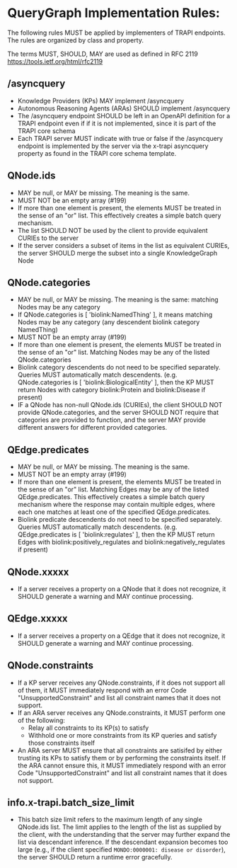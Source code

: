 # QueryGraph Implementation Rules:

The following rules MUST be applied by implementers of TRAPI endpoints.
The rules are organized by class and property.

The terms MUST, SHOULD, MAY are used as defined in RFC 2119  https://tools.ietf.org/html/rfc2119 

## /asyncquery
- Knowledge Providers (KPs) MAY implement /asyncquery
- Autonomous Reasoning Agents (ARAs) SHOULD implement /asyncquery
- The /asyncquery endpoint SHOULD be left in an OpenAPI definition for a TRAPI endpoint even if
  if it is not implemented, since it is part of the TRAPI core schema
- Each TRAPI server MUST indicate with true or false if the /asyncquery endpoint is implemented
  by the server via the x-trapi asyncquery property as found in the TRAPI core schema template.

## QNode.ids
- MAY be null, or MAY be missing. The meaning is the same.
- MUST NOT be an empty array (#199)
- If more than one element is present, the elements MUST be treated in the sense of an "or" list.
  This effectively creates a simple batch query mechanism.
- The list SHOULD NOT be used by the client to provide equivalent CURIEs to the server
- If the server considers a subset of items in the list as equivalent CURIEs,
  the server SHOULD merge the subset into a single KnowledgeGraph Node

## QNode.categories
- MAY be null, or MAY be missing. The meaning is the same: matching Nodes may be any category
- If QNode.categories is [ 'biolink:NamedThing' ], it means matching Nodes may be any category
  (any descendent biolink category NamedThing)
- MUST NOT be an empty array (#199)
- If more than one element is present, the elements MUST be treated in the sense of an "or" list.
  Matching Nodes may be any of the listed QNode.categories
- Biolink category descendents do not need to be specified separately. Queries MUST automatically
  match descendents. (e.g. QNode.categories is [ 'biolink:BiologicalEntity' ], then the KP MUST return
  Nodes with category biolink:Protein and biolink:Disease if present)
- IF a QNode has non-null QNode.ids (CURIEs), the client SHOULD NOT provide QNode.categories, and
  the server SHOULD NOT require that categories are provided to function, and the server MAY provide
  different answers for different provided categories.

## QEdge.predicates
- MAY be null, or MAY be missing. The meaning is the same.
- MUST NOT be an empty array (#199)
- If more than one element is present, the elements MUST be treated in the sense of an "or" list.
  Matching Edges may be any of the listed QEdge.predicates. 
  This effectively creates a simple batch query mechanism where the response may contain multiple
  edges, where each one matches at least one of the specified QEdge.predicates.
- Biolink predicate descendents do not need to be specified separately. Queries MUST automatically
  match descendents. (e.g. QEdge.predicates is [ 'biolink:regulates' ], then the KP MUST return
  Edges with biolink:positively_regulates and biolink:negatively_regulates if present)

## QNode.xxxxx
- If a server receives a property on a QNode that it does not recognize, it SHOULD generate
  a warning and MAY continue processing.

## QEdge.xxxxx
- If a server receives a property on a QEdge that it does not recognize, it SHOULD generate
  a warning and MAY continue processing.

## QNode.constraints
- If a KP server receives any QNode.constraints, if it does not support all of them,
  it MUST immediately respond with an error Code "UnsupportedConstraint" and list all constraint
  names that it does not support.
- If an ARA server receives any QNode.constraints, it MUST perform one of the following:
  - Relay all constraints to its KP(s) to satisfy
  - Withhold one or more constraints from its KP queries and satisfy those constraints itself
- An ARA server MUST ensure that all constraints are satisifed by either trusting its KPs to satisfy them
  or by performing the constraints itself. If the ARA cannot ensure this,
  it MUST immediately respond with an error Code "UnsupportedConstraint" and list all constraint
  names that it does not support.

## info.x-trapi.batch_size_limit
- This batch size limit refers to the maximum length of any single QNode.ids list. The limit
  applies to the length of the list as supplied by the client, with the understanding that the server
  may further expand the list via descendant inference. If the descendant expansion becomes too
  large (e.g., if the client specified `MONDO:0000001: disease or disorder`), the server SHOULD
  return a runtime error gracefully.

